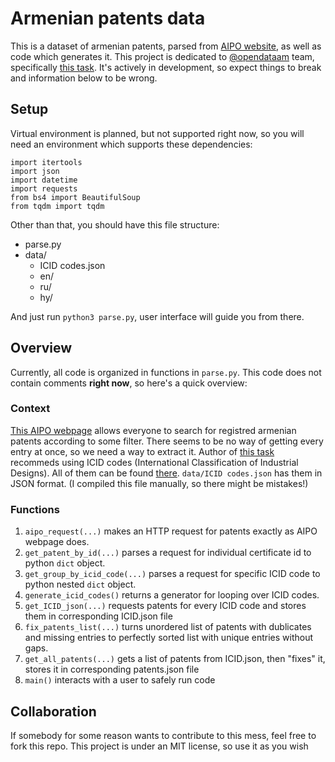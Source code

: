 # Armenian patents data
This is a dataset of armenian patents, parsed from [AIPO website](https://aipo.am/en/search-int-classification), as well as code which generates it.
This project is dedicated to [@opendataam](https://github.com/opendataam) team, specifically [this task](https://github.com/opendataam/opendatam-tasks/issues/26).
It's actively in development, so expect things to break and information below to be wrong.

## Setup
Virtual environment is planned, but not supported right now, so you will need an environment which supports these dependencies:
```python3
import itertools
import json
import datetime
import requests
from bs4 import BeautifulSoup
from tqdm import tqdm
```
Other than that, you should have this file structure:
- parse.py
- data/
  - ICID codes.json
  - en/
  - ru/
  - hy/

And just run `python3 parse.py`, user interface will guide you from there.

## Overview
Currently, all code is organized in functions in `parse.py`. This code does not contain comments **right now**, so here's a quick overview:
### Context
[This AIPO webpage](https://aipo.am/en/search-int-classification) allows everyone to search for registred armenian patents according to some filter. 
There seems to be no way of getting every entry at once, so we need a way to extract it.
Author of [this task](https://github.com/opendataam/opendatam-tasks/issues/26) recommeds using ICID codes (International Classification of Industrial Designs).
All of them can be found [there](https://locpub.wipo.int/enfr/?class_number=1&explanatory_notes=hide&id_numbers=hide&lang=en&menulang=en&mode=loc&notion=&version=20250101).
`data/ICID codes.json` has them in JSON format. (I compiled this file manually, so there might be mistakes!)
### Functions
1. `aipo_request(...)` makes an HTTP request for patents exactly as AIPO webpage does.
2. `get_patent_by_id(...)` parses a request for individual certificate id to python `dict` object.
3. `get_group_by_icid_code(...)` parses a request for specific ICID code to python nested `dict` object.
4. `generate_icid_codes()` returns a generator for looping over ICID codes.
5. `get_ICID_json(...)` requests patents for every ICID code and stores them in corresponding ICID.json file
6. `fix_patents_list(...)` turns unordered list of patents with dublicates and missing entries to perfectly sorted list with unique entries without gaps.
7. `get_all_patents(...)` gets a list of patents from ICID.json, then "fixes" it, stores it in corresponding patents.json file
8. `main()` interacts with a user to safely run code

## Collaboration
If somebody for some reason wants to contribute to this mess, feel free to fork this repo.
This project is under an MIT license, so use it as you wish
